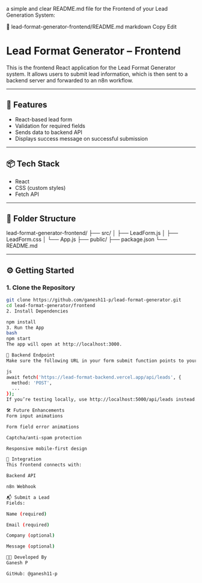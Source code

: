  a simple and clear README.md file for the Frontend of your Lead Generation System:

📁 lead-format-generator-frontend/README.md
markdown
Copy
Edit
# Lead Format Generator – Frontend

This is the frontend React application for the Lead Format Generator system. It allows users to submit lead information, which is then sent to a backend server and forwarded to an n8n workflow.

---

## 🚀 Features

- React-based lead form
- Validation for required fields
- Sends data to backend API
- Displays success message on successful submission

---

## 📦 Tech Stack

- React
- CSS (custom styles)
- Fetch API

---

## 📂 Folder Structure

lead-format-generator-frontend/
├── src/
│ ├── LeadForm.js
│ ├── LeadForm.css
│ └── App.js
├── public/
├── package.json
└── README.md



---

## ⚙️ Getting Started

### 1. Clone the Repository

```bash
git clone https://github.com/ganesh11-p/lead-format-generator.git
cd lead-format-generator/frontend
2. Install Dependencies

npm install
3. Run the App
bash
npm start
The app will open at http://localhost:3000.

🔄 Backend Endpoint
Make sure the following URL in your form submit function points to your live backend API:

js
await fetch('https://lead-format-backend.vercel.app/api/leads', {
  method: 'POST',
  ...
});
If you’re testing locally, use http://localhost:5000/api/leads instead.

🛠️ Future Enhancements
Form input animations

Form field error animations

Captcha/anti-spam protection

Responsive mobile-first design

🤝 Integration
This frontend connects with:

Backend API

n8n Webhook

📬 Submit a Lead
Fields:

Name (required)

Email (required)

Company (optional)

Message (optional)

🧑‍💻 Developed By
Ganesh P

GitHub: @ganesh11-p

